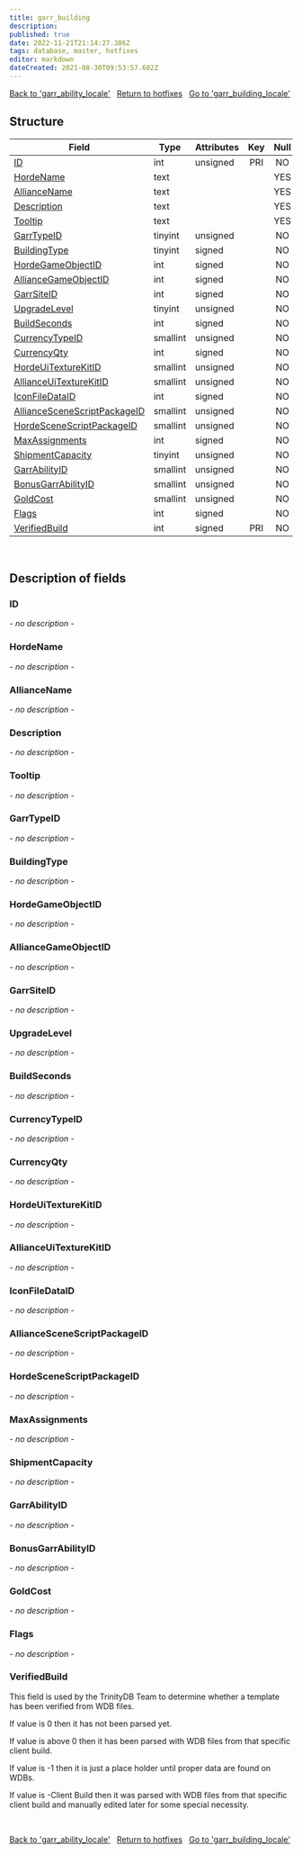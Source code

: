 ```yaml
---
title: garr_building
description: 
published: true
date: 2022-11-21T21:14:27.386Z
tags: database, master, hotfixes
editor: markdown
dateCreated: 2021-08-30T09:53:57.602Z
---
```


<a href="https://trinitycore.info/en/database/master/hotfixes/garr_ability_locale" class="mt-5 v-btn v-btn--depressed v-btn--flat v-btn--outlined theme--light v-size--default darkblue--text text--lighten-3"><span class="v-btn__content"><i aria-hidden="true" class="v-icon notranslate v-icon--left mdi mdi-arrow-left theme--light"></i><span>Back to 'garr_ability_locale'</span></span></a>&nbsp;&nbsp;&nbsp;<a href="https://trinitycore.info/en/database/master/hotfixes/home" class="mt-5 v-btn v-btn--depressed v-btn--flat v-btn--outlined theme--light v-size--default darkblue--text text--lighten-3"><span class="v-btn__content"><i aria-hidden="true" class="v-icon notranslate v-icon--left mdi mdi-home-outline theme--light"></i><span>Return to hotfixes</span></span></a>&nbsp;&nbsp;&nbsp;<a href="https://trinitycore.info/en/database/master/hotfixes/garr_building_locale" class="mt-5 v-btn v-btn--depressed v-btn--flat v-btn--outlined theme--light v-size--default darkblue--text text--lighten-3"><span class="v-btn__content"><span>Go to 'garr_building_locale'</span><i aria-hidden="true" class="v-icon notranslate v-icon--right mdi mdi-arrow-right theme--light"></i></span></a>

## Structure

| Field | Type | Attributes | Key | Null | Default | Extra | Comment |
| --- | --- | --- | :---: | :---: | --- | --- | --- |
| [ID](#id) | int | unsigned | PRI | NO | 0 |  |  |
| [HordeName](#hordename) | text |  |  | YES | NULL |  |  |
| [AllianceName](#alliancename) | text |  |  | YES | NULL |  |  |
| [Description](#description) | text |  |  | YES | NULL |  |  |
| [Tooltip](#tooltip) | text |  |  | YES | NULL |  |  |
| [GarrTypeID](#garrtypeid) | tinyint | unsigned |  | NO | 0 |  |  |
| [BuildingType](#buildingtype) | tinyint | signed |  | NO | 0 |  |  |
| [HordeGameObjectID](#hordegameobjectid) | int | signed |  | NO | 0 |  |  |
| [AllianceGameObjectID](#alliancegameobjectid) | int | signed |  | NO | 0 |  |  |
| [GarrSiteID](#garrsiteid) | int | signed |  | NO | 0 |  |  |
| [UpgradeLevel](#upgradelevel) | tinyint | unsigned |  | NO | 0 |  |  |
| [BuildSeconds](#buildseconds) | int | signed |  | NO | 0 |  |  |
| [CurrencyTypeID](#currencytypeid) | smallint | unsigned |  | NO | 0 |  |  |
| [CurrencyQty](#currencyqty) | int | signed |  | NO | 0 |  |  |
| [HordeUiTextureKitID](#hordeuitexturekitid) | smallint | unsigned |  | NO | 0 |  |  |
| [AllianceUiTextureKitID](#allianceuitexturekitid) | smallint | unsigned |  | NO | 0 |  |  |
| [IconFileDataID](#iconfiledataid) | int | signed |  | NO | 0 |  |  |
| [AllianceSceneScriptPackageID](#alliancescenescriptpackageid) | smallint | unsigned |  | NO | 0 |  |  |
| [HordeSceneScriptPackageID](#hordescenescriptpackageid) | smallint | unsigned |  | NO | 0 |  |  |
| [MaxAssignments](#maxassignments) | int | signed |  | NO | 0 |  |  |
| [ShipmentCapacity](#shipmentcapacity) | tinyint | unsigned |  | NO | 0 |  |  |
| [GarrAbilityID](#garrabilityid) | smallint | unsigned |  | NO | 0 |  |  |
| [BonusGarrAbilityID](#bonusgarrabilityid) | smallint | unsigned |  | NO | 0 |  |  |
| [GoldCost](#goldcost) | smallint | unsigned |  | NO | 0 |  |  |
| [Flags](#flags) | int | signed |  | NO | 0 |  |  |
| [VerifiedBuild](#verifiedbuild) | int | signed | PRI | NO | 0 |  |  |
&nbsp;
## Description of fields

### ID
*- no description -*
&nbsp;

### HordeName
*- no description -*
&nbsp;

### AllianceName
*- no description -*
&nbsp;

### Description
*- no description -*
&nbsp;

### Tooltip
*- no description -*
&nbsp;

### GarrTypeID
*- no description -*
&nbsp;

### BuildingType
*- no description -*
&nbsp;

### HordeGameObjectID
*- no description -*
&nbsp;

### AllianceGameObjectID
*- no description -*
&nbsp;

### GarrSiteID
*- no description -*
&nbsp;

### UpgradeLevel
*- no description -*
&nbsp;

### BuildSeconds
*- no description -*
&nbsp;

### CurrencyTypeID
*- no description -*
&nbsp;

### CurrencyQty
*- no description -*
&nbsp;

### HordeUiTextureKitID
*- no description -*
&nbsp;

### AllianceUiTextureKitID
*- no description -*
&nbsp;

### IconFileDataID
*- no description -*
&nbsp;

### AllianceSceneScriptPackageID
*- no description -*
&nbsp;

### HordeSceneScriptPackageID
*- no description -*
&nbsp;

### MaxAssignments
*- no description -*
&nbsp;

### ShipmentCapacity
*- no description -*
&nbsp;

### GarrAbilityID
*- no description -*
&nbsp;

### BonusGarrAbilityID
*- no description -*
&nbsp;

### GoldCost
*- no description -*
&nbsp;

### Flags
*- no description -*
&nbsp;

### VerifiedBuild
This field is used by the TrinityDB Team to determine whether a template has been verified from WDB files.

If value is 0 then it has not been parsed yet.

If value is above 0 then it has been parsed with WDB files from that specific client build.

If value is -1 then it is just a place holder until proper data are found on WDBs.

If value is -Client Build then it was parsed with WDB files from that specific client build and manually edited later for some special necessity.

&nbsp;

<a href="https://trinitycore.info/en/database/master/hotfixes/garr_ability_locale" class="mt-5 v-btn v-btn--depressed v-btn--flat v-btn--outlined theme--light v-size--default darkblue--text text--lighten-3"><span class="v-btn__content"><i aria-hidden="true" class="v-icon notranslate v-icon--left mdi mdi-arrow-left theme--light"></i><span>Back to 'garr_ability_locale'</span></span></a>&nbsp;&nbsp;&nbsp;<a href="https://trinitycore.info/en/database/master/hotfixes/home" class="mt-5 v-btn v-btn--depressed v-btn--flat v-btn--outlined theme--light v-size--default darkblue--text text--lighten-3"><span class="v-btn__content"><i aria-hidden="true" class="v-icon notranslate v-icon--left mdi mdi-home-outline theme--light"></i><span>Return to hotfixes</span></span></a>&nbsp;&nbsp;&nbsp;<a href="https://trinitycore.info/en/database/master/hotfixes/garr_building_locale" class="mt-5 v-btn v-btn--depressed v-btn--flat v-btn--outlined theme--light v-size--default darkblue--text text--lighten-3"><span class="v-btn__content"><span>Go to 'garr_building_locale'</span><i aria-hidden="true" class="v-icon notranslate v-icon--right mdi mdi-arrow-right theme--light"></i></span></a>

